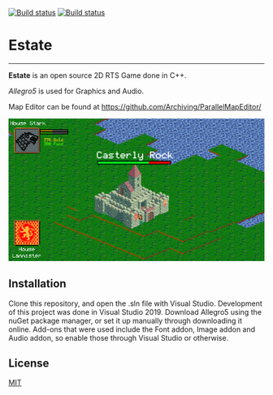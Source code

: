 [![Build status](https://ci.appveyor.com/api/projects/status/5q9oyb55ti1bs38b/branch/master?svg=true&passingText=master%20-%20passing)](https://ci.appveyor.com/project/kozr/estate)
[![Build status](https://ci.appveyor.com/api/projects/status/5q9oyb55ti1bs38b/branch/dev?svg=true&passingText=dev%20-%20passing)](https://ci.appveyor.com/project/kozr/estate)

# Estate
- - - -
**Estate** is an open source 2D RTS Game done in C++.

*Allegro5* is used for Graphics and Audio.

Map Editor can be found at https://github.com/Archiving/ParallelMapEditor/


![Showcase Image](ParallelEngine/images/showcase.png)

## Installation

Clone this repository, and open the .sln file with Visual Studio. Development of this project was done in Visual Studio 2019.
Download Allegro5 using the nuGet package manager, or set it up manually through downloading it online. 
Add-ons that were used include the Font addon, Image addon and Audio addon, so enable those through Visual Studio or otherwise.

## License
[MIT](https://opensource.org/licenses/MIT)

